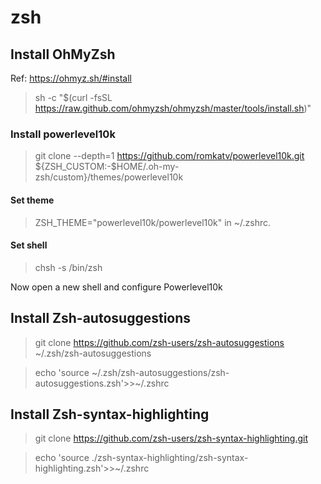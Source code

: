 # zsh

## Install OhMyZsh
Ref: https://ohmyz.sh/#install

> sh -c "$(curl -fsSL https://raw.github.com/ohmyzsh/ohmyzsh/master/tools/install.sh)"

### Install powerlevel10k
> git clone --depth=1 https://github.com/romkatv/powerlevel10k.git ${ZSH_CUSTOM:-$HOME/.oh-my-zsh/custom}/themes/powerlevel10k

#### Set theme
> ZSH_THEME="powerlevel10k/powerlevel10k" in ~/.zshrc.

#### Set shell
> chsh -s /bin/zsh

Now open a new shell and configure Powerlevel10k

## Install Zsh-autosuggestions
> git clone https://github.com/zsh-users/zsh-autosuggestions ~/.zsh/zsh-autosuggestions

> echo 'source ~/.zsh/zsh-autosuggestions/zsh-autosuggestions.zsh'>>~/.zshrc

## Install Zsh-syntax-highlighting

> git clone https://github.com/zsh-users/zsh-syntax-highlighting.git

> echo 'source ./zsh-syntax-highlighting/zsh-syntax-highlighting.zsh'>>~/.zshrc
